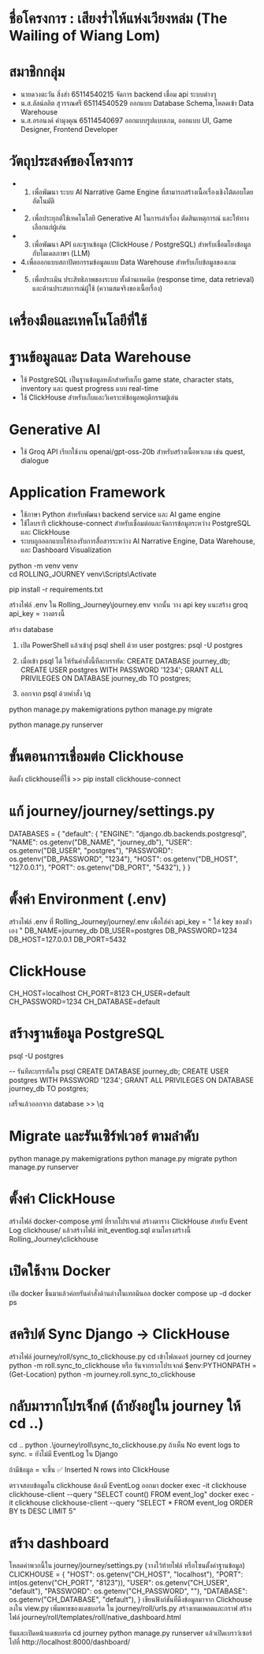 # ชื่อโครงการ : เสียงร่ำไห้แห่งเวียงหล่ม (The Wailing of Wiang Lom)

#  สมาชิกกลุ่ม 
- นายดวงตะวัน สิ่งส่า 65114540215 จัดการ backend เชื่อม api  ระบบต่างๆ
- น.ส.ลัลน์ลลิต สุวรรณศรี 65114540529 ออกแบบ Database Schema,โหลดเข้า Data Warehouse
- น.ส.อรอนงค์ คำมุงคุณ 65114540697 ออกแบบรูปแบบเกม, ออกแบบ UI, Game Designer, Frontend Developer 

# วัตถุประสงค์ของโครงการ
- 1. เพื่อพัฒนา ระบบ AI Narrative Game Engine ที่สามารถสร้างเนื้อเรื่องเชิงโต้ตอบโดยอัตโนมัติ
- 2. เพื่อประยุกต์ใช้เทคโนโลยี Generative AI ในการเล่าเรื่อง ตัดสินเหตุการณ์ และให้ทางเลือกแก่ผู้เล่น
- 3. เพื่อพัฒนา API และฐานข้อมูล (ClickHouse / PostgreSQL) สำหรับเชื่อมโยงข้อมูลกับโมเดลภาษา (LLM)
- 4.เพื่อออกแบบสถาปัตยกรรมข้อมูลแบบ Data Warehouse สำหรับเก็บข้อมูลของเกม
- 5. เพื่อประเมิน ประสิทธิภาพของระบบ ทั้งด้านเทคนิค (response time, data retrieval) และด้านประสบการณ์ผู้ใช้ (ความสมจริงของเนื้อเรื่อง)

# เครื่องมือและเทคโนโลยีที่ใช้

# ฐานข้อมูลและ Data Warehouse
- ใช้ PostgreSQL เป็นฐานข้อมูลหลักสำหรับเก็บ game state, character stats, inventory และ quest progress แบบ real-time
- ใช้ ClickHouse สำหรับเก็บและวิเคราะห์ข้อมูลพฤติกรรมผู้เล่น

# Generative AI
- ใช้ Groq API เรียกใช้งาน openai/gpt-oss-20b  สำหรับสร้างเนื้อหาเกม เช่น quest, dialogue

# Application Framework
- ใช้ภาษา Python สำหรับพัฒนา backend service และ AI game engine
- ใช้ไลบรารี clickhouse-connect สำหรับเชื่อมต่อและจัดการข้อมูลระหว่าง PostgreSQL และ ClickHouse
- ระบบถูกออกแบบให้รองรับการสื่อสารระหว่าง AI Narrative Engine, Data Warehouse, และ Dashboard Visualization
  
python -m venv venv  
cd ROLLING_JOURNEY
venv\Scripts\Activate

pip install -r requirements.txt

สร้างไฟล์ .env ใน Rolling_Journey\journey\.env จากนั้น วาง api key แนะสร้าง groq
api_key = วางตรงนี้


สร้าง database 

1. เปิด PowerShell แล้วเข้าสู่ psql shell ด้วย user postgres:
psql -U postgres

2. เมื่อเข้า psql ได้ ให้รันคำสั่งนี้ทีละบรรทัด:
CREATE DATABASE journey_db;
CREATE USER postgres WITH PASSWORD '1234'; 
GRANT ALL PRIVILEGES ON DATABASE journey_db TO postgres;

3. ออกจาก psql ด้วยคำสั่ง
\q

python manage.py makemigrations
python manage.py migrate

python manage.py runserver 


# ขั้นตอนการเชื่อมต่อ Clickhouse

ติดตั้ง clickhouseที่ใช้ >> pip install clickhouse-connect

# แก้ journey/journey/settings.py
DATABASES = {
    "default": {
        "ENGINE": "django.db.backends.postgresql",
        "NAME": os.getenv("DB_NAME", "journey_db"),
        "USER": os.getenv("DB_USER", "postgres"),
        "PASSWORD": os.getenv("DB_PASSWORD", "1234"),
        "HOST": os.getenv("DB_HOST", "127.0.0.1"),
        "PORT": os.getenv("DB_PORT", "5432"),
    }
}

# ตั้งค่า Environment (.env)
สร้างไฟล์ .env ที่ Rolling_Journey/journey/.env
เพื่อใส่ค่า api_key = " ใส่ key ของตัวเอง "
DB_NAME=journey_db
DB_USER=postgres
DB_PASSWORD=1234
DB_HOST=127.0.0.1
DB_PORT=5432

# ClickHouse
CH_HOST=localhost
CH_PORT=8123
CH_USER=default
CH_PASSWORD=1234
CH_DATABASE=default

# สร้างฐานข้อมูล PostgreSQL
psql -U postgres

-- รันทีละบรรทัดใน psql
CREATE DATABASE journey_db;
CREATE USER postgres WITH PASSWORD '1234';
GRANT ALL PRIVILEGES ON DATABASE journey_db TO postgres;

เสร็จแล้วออกจาก database >> \q

# Migrate และรันเซิร์ฟเวอร์ ตามลำดับ 
python manage.py makemigrations
python manage.py migrate
python manage.py runserver

#  ตั้งค่า ClickHouse
สร้างไฟล์ docker-compose.yml ที่รากโปรเจกต์ 
สร้างตาราง ClickHouse สำหรับ Event Log
clickhouse/ แล้วสร้างไฟล์ init_eventlog.sql ตามโครงสร้างนี้ Rolling_Journey\clickhouse 

# เปิดใช้งาน Docker 
เปิด docker ขึ้นมาแล้วค่อยรันคำสั่งด้านล่างในเทอมินอล
docker compose up -d
docker ps

# สคริปต์ Sync Django → ClickHouse
สร้างไฟล์ journey/roll/sync_to_clickhouse.py
cd เข้าโฟลเดอร์ journey
cd journey
python -m roll.sync_to_clickhouse
หรือ 
รันจากรากโปรเจกต์
$env:PYTHONPATH = (Get-Location)
python -m journey.roll.sync_to_clickhouse

# กลับมารากโปรเจ็กต์ (ถ้ายังอยู่ใน journey ให้ cd ..)
cd ..
python .\journey\roll\sync_to_clickhouse.py
ถ้าเห็น No event logs to sync. = ยังไม่มี EventLog ใน Django

ถ้ามีข้อมูล = จะขึ้น ✅ Inserted N rows into ClickHouse

ตรวจสอบข้อมูลใน clickhouse ต้องมี EventLog ออกมา 
docker exec -it clickhouse clickhouse-client --query "SELECT count() FROM event_log"
docker exec -it clickhouse clickhouse-client --query "SELECT * FROM event_log ORDER BY ts DESC LIMIT 5"

# สร้าง dashboard

โหลดค่าพวกนี้ใน journey/journey/settings.py
(วางไว้ท้ายไฟล์ หรือโซนตั้งค่าฐานข้อมูล)
CLICKHOUSE = {
    "HOST": os.getenv("CH_HOST", "localhost"),
    "PORT": int(os.getenv("CH_PORT", "8123")),
    "USER": os.getenv("CH_USER", "default"),
    "PASSWORD": os.getenv("CH_PASSWORD", ""),
    "DATABASE": os.getenv("CH_DATABASE", "default"),
}
เขียนฟังก์ชันที่ดึงข้อมูลมาจาก Clickhouse ลงใน view.py
เพิ่มพาธของแดชบอร์ด ใน journey/roll/urls.py
สร้างเทมเพลตและกราฟ สร้างไฟล์ journey/roll/templates/roll/native_dashboard.html

รันและเปิดหน้าแดชบอร์ด
cd journey
python manage.py runserver 
แล้วเปิดเบราว์เซอร์ไปที่ http://localhost:8000/dashboard/
